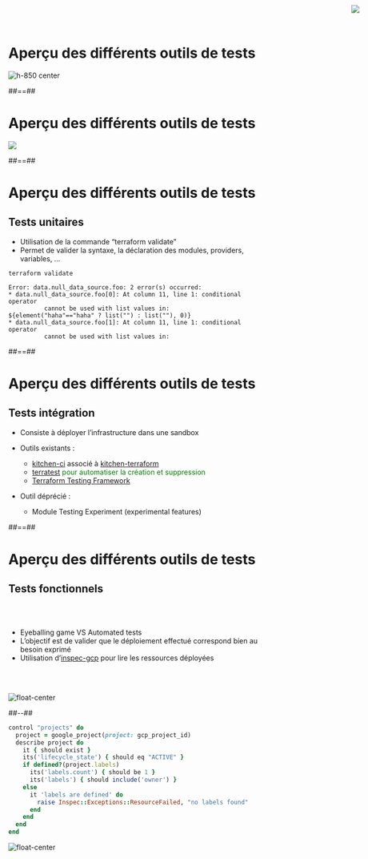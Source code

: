 <!-- .slide:-->

# Aperçu des différents outils de tests

![h-850 center](./assets/images/g418fd663c2_0_825.png)

##==##
<!-- .slide: class="full-center" -->

# Aperçu des différents outils de tests

![](./assets/images/tests.png)

##==##
<!-- .slide: class="with-code-bg-dark"-->

# Aperçu des différents outils de tests

## Tests unitaires

* Utilisation de la commande “terraform validate”
* Permet de valider la syntaxe, la déclaration des modules, providers, variables, …

```plaintext
terraform validate

Error: data.null_data_source.foo: 2 error(s) occurred:
* data.null_data_source.foo[0]: At column 11, line 1: conditional operator 
          cannot be used with list values in:
${element("haha"=="haha" ? list("") : list(""), 0)}
* data.null_data_source.foo[1]: At column 11, line 1: conditional operator 
          cannot be used with list values in:
```
<!-- .element class="big-code" -->

##==##
<!-- .slide: class="with-code-bg-dark"-->

# Aperçu des différents outils de tests

## Tests intégration

<img style="position:fixed;top:10px;right:30px" src="./assets/images/g418fd663c2_0_891.png">

* Consiste à déployer l’infrastructure dans une sandbox
* Outils existants :
  * [kitchen-ci](https://kitchen.ci) associé à [kitchen-terraform](https://github.com/newcontext-oss/kitchen-terraform)
  * [terratest](https://github.com/gruntwork-io/terratest)
    <span style="color:green">pour automatiser la création et suppression</span>
  * [Terraform Testing Framework](https://developer.hashicorp.com/terraform/language/tests)

* Outil déprécié :
  * Module Testing Experiment (experimental features)

##==##
<!-- .slide: class="two-column"-->

# Aperçu des différents outils de tests

## Tests fonctionnels

<br/><br/>

* Eyeballing game VS Automated tests
* L’objectif est de valider que le déploiement effectué correspond bien au besoin exprimé
* Utilisation d’[inspec-gcp](https://github.com/inspec/inspec-gcp) pour lire les ressources déployées

<br/><br/>

![float-center](./assets/images/g418fd663c2_0_890.png)

##--##
<!-- .slide: class="with-code-bg-dark"-->

```ruby
control "projects" do
  project = google_project(project: gcp_project_id)
  describe project do
    it { should exist }
    its('lifecycle_state') { should eq "ACTIVE" }
    if defined?(project.labels)
      its('labels.count') { should be 1 }
      its('labels') { should include('owner') }
    else
      it 'labels are defined' do
        raise Inspec::Exceptions::ResourceFailed, "no labels found"
      end
    end
  end
end
```

![float-center](./assets/images/g418fd663c2_0_934.png)
